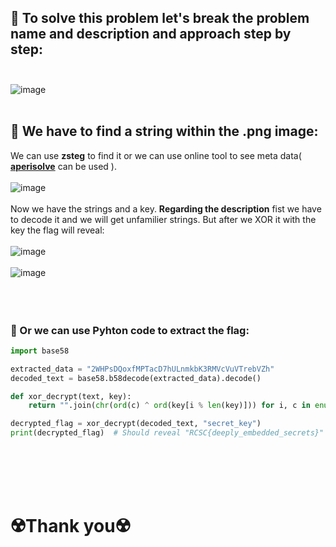 ## 🔖 To solve this problem let's break the problem name and description and approach step by step: <br> <br>
![image](https://github.com/user-attachments/assets/db3722e8-f222-4f8f-9cdc-7e139b99b159) <br> <br>

## 🔎 We have to find a string within the .png image:
We can use **zsteg** to find it or we can use online tool to see meta data( [**aperisolve**](https://www.aperisolve.com/) can be used ).  <br> <br>
![image](https://github.com/user-attachments/assets/476dea66-8747-4518-b3b2-239e7990d4aa) <br> <br>
Now we have the strings and a key. **Regarding the description** fist we have to decode it and we will get unfamilier strings.
But after we XOR it with the key the flag will reveal:<br> <br>
![image](https://github.com/user-attachments/assets/0a26ef4a-3665-4f18-bd21-94a9d646ff2c) <br> <br>
![image](https://github.com/user-attachments/assets/62758c44-9eec-429f-ad56-d93251490c70) <br> <br> <br> <br>

### 🥱 Or we can use Pyhton code to extract the flag:
```python
import base58

extracted_data = "2WHPsDQoxfMPTacD7hULnmkbK3RMVcVuVTrebVZh"
decoded_text = base58.b58decode(extracted_data).decode()

def xor_decrypt(text, key):
    return "".join(chr(ord(c) ^ ord(key[i % len(key)])) for i, c in enumerate(text))

decrypted_flag = xor_decrypt(decoded_text, "secret_key")
print(decrypted_flag)  # Should reveal "RCSC{deeply_embedded_secrets}"
```
<br> <br> <br> <br>
# ☢️Thank you☢️

